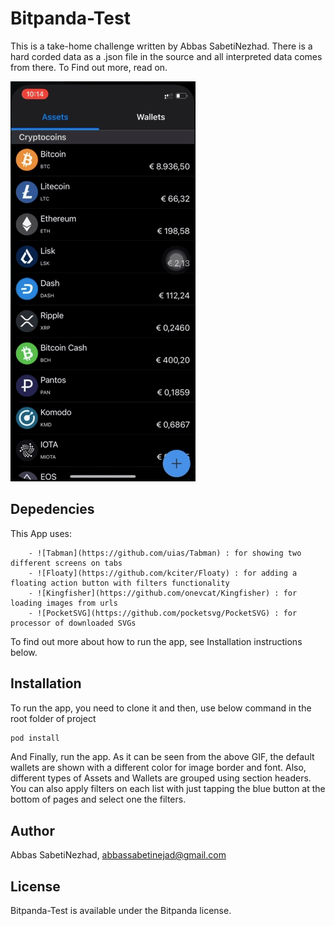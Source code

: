 # Bitpanda-Test

This is a take-home challenge written by Abbas SabetiNezhad. There is a hard corded data as a .json file in the source and all interpreted data comes from there. To Find out more, read on.

![screenshot1](https://github.com/abbassabeti/Bitpanda-Test/blob/images/images/scr01.gif " ")

## Depedencies

This App uses:

        - ![Tabman](https://github.com/uias/Tabman) : for showing two different screens on tabs
        - ![Floaty](https://github.com/kciter/Floaty) : for adding a floating action button with filters functionality
        - ![Kingfisher](https://github.com/onevcat/Kingfisher) : for loading images from urls
        - ![PocketSVG](https://github.com/pocketsvg/PocketSVG) : for processor of downloaded SVGs
        
To find out more about how to run the app, see Installation instructions below.

## Installation

To run the app, you need to clone it and then, use below command in the root folder of project

```ruby
pod install
```

And Finally, run the app. As it can be seen from the above GIF, the default wallets are shown with a  different color for image border and font. Also, different types of Assets and Wallets are grouped using section headers. You can also apply filters on each list with just tapping the blue button at the bottom of pages and select one the filters.

## Author

Abbas SabetiNezhad, abbassabetinejad@gmail.com

## License

Bitpanda-Test is available under the Bitpanda license.

